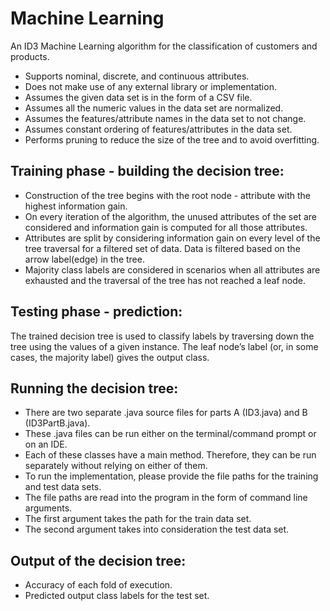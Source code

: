 # Machine Learning 
An ID3 Machine Learning algorithm for the classification of customers and products.

  * Supports nominal, discrete, and continuous attributes.
  * Does not make use of any external library or implementation.
  * Assumes the given data set is in the form of a CSV file.
  * Assumes all the numeric values in the data set are normalized.
  * Assumes the features/attribute names in the data set to not change.
  * Assumes constant ordering of features/attributes in the data set.
  * Performs pruning to reduce the size of the tree and to avoid overfitting.

Training phase - building the decision tree:
-------------------------------------------
* Construction of the tree begins with the root node - attribute with the highest information gain.
* On every iteration of the algorithm, the unused attributes of the set are considered and information gain is computed for all those attributes.
* Attributes are split by considering information gain on every level of the tree traversal for a filtered set of data. Data is filtered based on the arrow label(edge) in the tree.
* Majority class labels are considered in scenarios when all attributes are exhausted and the traversal of the tree has not reached a leaf node. 


Testing phase - prediction:
---------------------------
The trained decision tree is used to classify labels by traversing down the tree using the values of a given instance. The leaf node’s label (or, in some cases, the majority label) gives the output class.


Running the decision tree:
--------------------------

* There are two separate .java source files for parts A (ID3.java) and B (ID3PartB.java). 
* These .java files can be run either on the terminal/command prompt or on an IDE.
* Each of these classes have a main method. Therefore, they can be run separately without relying on either of them.
* To run the implementation, please provide the file paths for the training and test data sets.
* The file paths are read into the program in the form of command line arguments.
* The first argument takes the path for the train data set.
* The second argument takes into consideration the test data set.


Output of the decision tree:
----------------------------
* Accuracy of each fold of execution.
* Predicted output class labels for the test set.
